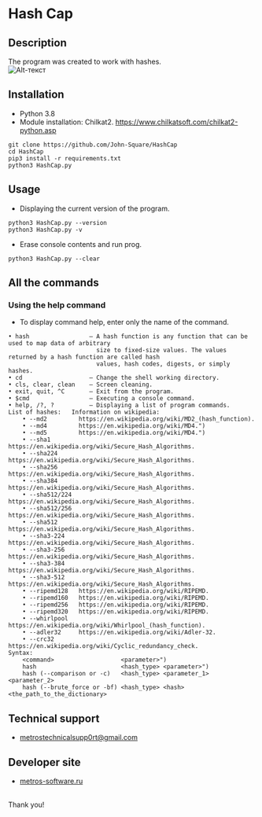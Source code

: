 # Hash Cap
## Description
The program was created to work with hashes.
<br>
![Alt-текст](https://cdn-icons-png.flaticon.com/128/286/286436.png "Metros Hash Cap")
## Installation
- Python 3.8
- Module installation: Chilkat2.
  https://www.chilkatsoft.com/chilkat2-python.asp
```
git clone https://github.com/John-Square/HashCap
cd HashCap
pip3 install -r requirements.txt
python3 HashCap.py
```
## Usage
- Displaying the current version of the program.
```
python3 HashCap.py --version
python3 HashCap.py -v
```
- Erase console contents and run prog.
```
python3 HashCap.py --clear
```
## All the commands
### Using the help command
- To display command help, enter only the name of the command.
```
• hash                 — A hash function is any function that can be used to map data of arbitrary
                         size to fixed-size values. The values returned by a hash function are called hash
                         values, hash codes, digests, or simply hashes.
• cd                   — Change the shell working directory.
• cls, clear, clean    — Screen cleaning.
• exit, quit, ^C       — Exit from the program.
• $cmd                 — Executing a console command.
• help, /?, ?          — Displaying a list of program commands.
List of hashes:   Information on wikipedia:
    • --md2         https://en.wikipedia.org/wiki/MD2_(hash_function).
    • --md4         https://en.wikipedia.org/wiki/MD4.")
    • --md5         https://en.wikipedia.org/wiki/MD4.")
    • --sha1        https://en.wikipedia.org/wiki/Secure_Hash_Algorithms.
    • --sha224      https://en.wikipedia.org/wiki/Secure_Hash_Algorithms.
    • --sha256      https://en.wikipedia.org/wiki/Secure_Hash_Algorithms.
    • --sha384      https://en.wikipedia.org/wiki/Secure_Hash_Algorithms.
    • --sha512/224  https://en.wikipedia.org/wiki/Secure_Hash_Algorithms.
    • --sha512/256  https://en.wikipedia.org/wiki/Secure_Hash_Algorithms.
    • --sha512      https://en.wikipedia.org/wiki/Secure_Hash_Algorithms.
    • --sha3-224    https://en.wikipedia.org/wiki/Secure_Hash_Algorithms.
    • --sha3-256    https://en.wikipedia.org/wiki/Secure_Hash_Algorithms.
    • --sha3-384    https://en.wikipedia.org/wiki/Secure_Hash_Algorithms.
    • --sha3-512    https://en.wikipedia.org/wiki/Secure_Hash_Algorithms.
    • --ripemd128   https://en.wikipedia.org/wiki/RIPEMD.
    • --ripemd160   https://en.wikipedia.org/wiki/RIPEMD.
    • --ripemd256   https://en.wikipedia.org/wiki/RIPEMD.
    • --ripemd320   https://en.wikipedia.org/wiki/RIPEMD.
    • --whirlpool   https://en.wikipedia.org/wiki/Whirlpool_(hash_function).
    • --adler32     https://en.wikipedia.org/wiki/Adler-32.
    • --crc32       https://en.wikipedia.org/wiki/Cyclic_redundancy_check.
Syntax:
    <command>                   <parameter>")
    hash                        <hash_type> <parameter>")
    hash (--comparison or -c)   <hash_type> <parameter_1> <parameter_2>
    hash (--brute_force or -bf) <hash_type> <hash> <the_path_to_the_dictionary>
```
## Technical support
- metrostechnicalsupp0rt@gmail.com
## Developer site
- [metros-software.ru](http://metros-software.ru)
<br>
Thank you!
